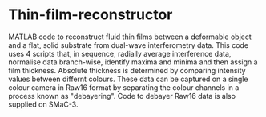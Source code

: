 # Thin-film-reconstructor
MATLAB code to reconstruct fluid thin films between a deformable object and a flat, solid substrate from dual-wave interferometry data. This code uses 4 scripts that, in sequence, radially average interference data, normalise data branch-wise, identify maxima and minima and then assign a film thickness. Absolute thickness is determined by comparing intensity values between differnt colours. These data can be captured on a single colour camera in Raw16 format by separating the colour channels in a process known as "debayering". Code to debayer Raw16 data is also supplied on SMaC-3. 


